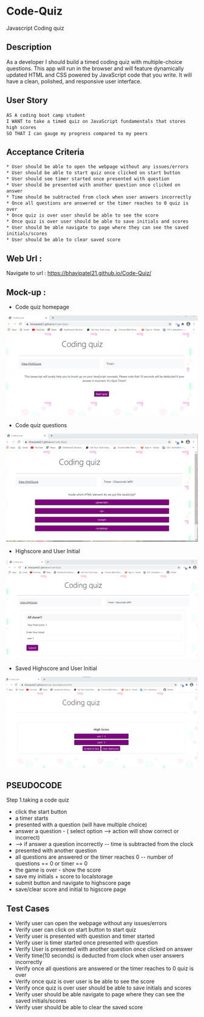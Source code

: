 # Code-Quiz
 Javascript Coding quiz
 
## Description 
  As a developer I should build a timed coding quiz with multiple-choice questions. This app will run in the browser and will feature dynamically updated HTML and CSS powered by JavaScript code that you write. It will have a clean, polished, and responsive user interface. 

## User Story
```
AS A coding boot camp student
I WANT to take a timed quiz on JavaScript fundamentals that stores high scores
SO THAT I can gauge my progress compared to my peers
```

## Acceptance Criteria
```
* User should be able to open the webpage without any issues/errors
* User should be able to start quiz once clicked on start button
* User should see timer started once presented with question 
* User should be presented with another question once clicked on answer
* Time should be subtracted from clock when user answers incorrectly
* Once all questions are answered or the timer reaches to 0 quiz is over
* Once quiz is over user should be able to see the score
* Once quiz is over user should be able to save initials and scores
* User should be able navigate to page where they can see the saved initials/scores
* User should be able to clear saved score

```
## Web Url :

Navigate to url : https://bhavipatel21.github.io/Code-Quiz/

## Mock-up :
* Code quiz homepage

![codingquiz homepage](./assets/images/codequizhomepage.png)

* Code quiz questions

![codingquiz homepage](./assets/images/codequizquestionpage.png)

* Highscore and User Initial

![codingquiz homepage](./assets/images/userinitialscorepage.png)

* Saved Highscore and User Initial
 
![codingquiz homepage](./assets/images/storedscoreinitialpage.png)


## PSEUDOCODE 

Step 1.taking a code quiz
* click the start button
* a timer starts 
* presented with a question (will have multiple choice)
* answer a question - ( select option --> action will show correct or incorrect)
* --> if answer a question incorrectly -- time is subtracted from the clock
* presented with another question
* all questions are answered or the timer reaches 0 -- number of questions == 0 or timer == 0 
* the game is over - show the score 
* save my initials + score to localstorage
* submit button and navigate to highscore page
* save/clear score and initial to higscore page


## Test Cases

* Verify user can open the webpage without any issues/errors
* Verify user can click on start button to start quiz
* Verify user is presented with question and timer started
* Verify user is timer started once presented with question  
* Verify User is presented with another question once clicked on answer
* Verify time(10 seconds) is deducted from clock when user answers incorrectly
* Verify once all questions are answered or the timer reaches to 0 quiz is over
* Verify once quiz is over user is be able to see the score
* Verify once quiz is over user should be able to save initials and scores
* Verify user should be able navigate to page where they can see the saved initials/scores
* Verify user should be able to clear the saved score
